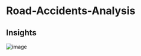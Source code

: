 # Road-Accidents-Analysis




## Insights
![image](https://github.com/user-attachments/assets/f837008e-2fb6-44eb-89ae-115ebdadb4ce)

